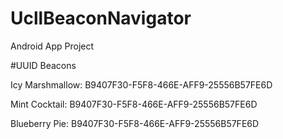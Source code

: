 # UcllBeaconNavigator
Android App Project

#UUID Beacons

Icy Marshmallow: B9407F30-F5F8-466E-AFF9-25556B57FE6D

Mint Cocktail: B9407F30-F5F8-466E-AFF9-25556B57FE6D

Blueberry Pie: B9407F30-F5F8-466E-AFF9-25556B57FE6D
